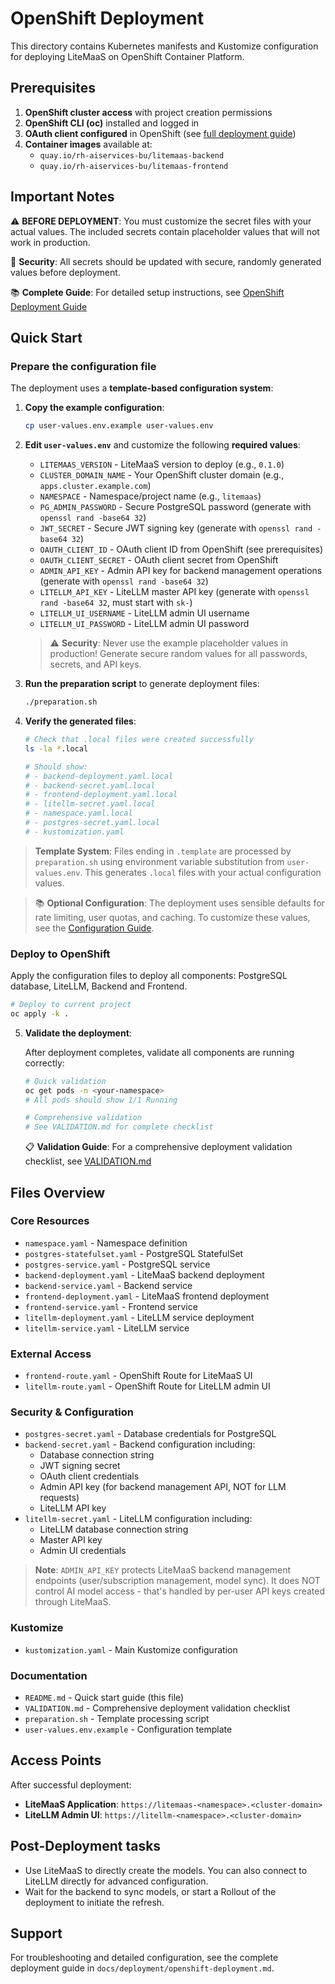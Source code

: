 # OpenShift Deployment

This directory contains Kubernetes manifests and Kustomize configuration for deploying LiteMaaS on OpenShift Container Platform.

## Prerequisites

1. **OpenShift cluster access** with project creation permissions
2. **OpenShift CLI (oc)** installed and logged in
3. **OAuth client configured** in OpenShift (see [full deployment guide](../../docs/deployment/openshift-deployment.md#oauth-client-configuration))
4. **Container images** available at:
   - `quay.io/rh-aiservices-bu/litemaas-backend`
   - `quay.io/rh-aiservices-bu/litemaas-frontend`

## Important Notes

⚠️ **BEFORE DEPLOYMENT**: You must customize the secret files with your actual values. The included secrets contain placeholder values that will not work in production.

🔐 **Security**: All secrets should be updated with secure, randomly generated values before deployment.

📚 **Complete Guide**: For detailed setup instructions, see [OpenShift Deployment Guide](../../docs/deployment/openshift-deployment.md)

## Quick Start

### Prepare the configuration file

The deployment uses a **template-based configuration system**:

1. **Copy the example configuration**:

   ```bash
   cp user-values.env.example user-values.env
   ```

2. **Edit `user-values.env`** and customize the following **required values**:
   - `LITEMAAS_VERSION` - LiteMaaS version to deploy (e.g., `0.1.0`)
   - `CLUSTER_DOMAIN_NAME` - Your OpenShift cluster domain (e.g., `apps.cluster.example.com`)
   - `NAMESPACE` - Namespace/project name (e.g., `litemaas`)
   - `PG_ADMIN_PASSWORD` - Secure PostgreSQL password (generate with `openssl rand -base64 32`)
   - `JWT_SECRET` - Secure JWT signing key (generate with `openssl rand -base64 32`)
   - `OAUTH_CLIENT_ID` - OAuth client ID from OpenShift (see prerequisites)
   - `OAUTH_CLIENT_SECRET` - OAuth client secret from OpenShift
   - `ADMIN_API_KEY` - Admin API key for backend management operations (generate with `openssl rand -base64 32`)
   - `LITELLM_API_KEY` - LiteLLM master API key (generate with `openssl rand -base64 32`, must start with `sk-`)
   - `LITELLM_UI_USERNAME` - LiteLLM admin UI username
   - `LITELLM_UI_PASSWORD` - LiteLLM admin UI password

   > ⚠️ **Security**: Never use the example placeholder values in production! Generate secure random values for all passwords, secrets, and API keys.

3. **Run the preparation script** to generate deployment files:

   ```bash
   ./preparation.sh
   ```

4. **Verify the generated files**:

   ```bash
   # Check that .local files were created successfully
   ls -la *.local

   # Should show:
   # - backend-deployment.yaml.local
   # - backend-secret.yaml.local
   # - frontend-deployment.yaml.local
   # - litellm-secret.yaml.local
   # - namespace.yaml.local
   # - postgres-secret.yaml.local
   # - kustomization.yaml
   ```

> **Template System**: Files ending in `.template` are processed by `preparation.sh` using environment variable substitution from `user-values.env`. This generates `.local` files with your actual configuration values.

> 📚 **Optional Configuration**: The deployment uses sensible defaults for rate limiting, user quotas, and caching. To customize these values, see the [Configuration Guide](../../docs/deployment/configuration.md).

### Deploy to OpenShift

Apply the configuration files to deploy all components: PostgreSQL database, LiteLLM, Backend and Frontend.

```bash
# Deploy to current project
oc apply -k .
```

5. **Validate the deployment**:

   After deployment completes, validate all components are running correctly:

   ```bash
   # Quick validation
   oc get pods -n <your-namespace>
   # All pods should show 1/1 Running

   # Comprehensive validation
   # See VALIDATION.md for complete checklist
   ```

   📋 **Validation Guide**: For a comprehensive deployment validation checklist, see [VALIDATION.md](VALIDATION.md)

## Files Overview

### Core Resources

- `namespace.yaml` - Namespace definition
- `postgres-statefulset.yaml` - PostgreSQL StatefulSet
- `postgres-service.yaml` - PostgreSQL service
- `backend-deployment.yaml` - LiteMaaS backend deployment
- `backend-service.yaml` - Backend service
- `frontend-deployment.yaml` - LiteMaaS frontend deployment
- `frontend-service.yaml` - Frontend service
- `litellm-deployment.yaml` - LiteLLM service deployment
- `litellm-service.yaml` - LiteLLM service

### External Access

- `frontend-route.yaml` - OpenShift Route for LiteMaaS UI
- `litellm-route.yaml` - OpenShift Route for LiteLLM admin UI

### Security & Configuration

- `postgres-secret.yaml` - Database credentials for PostgreSQL
- `backend-secret.yaml` - Backend configuration including:
  - Database connection string
  - JWT signing secret
  - OAuth client credentials
  - Admin API key (for backend management API, NOT for LLM requests)
  - LiteLLM API key
- `litellm-secret.yaml` - LiteLLM configuration including:
  - LiteLLM database connection string
  - Master API key
  - Admin UI credentials

> **Note**: `ADMIN_API_KEY` protects LiteMaaS backend management endpoints (user/subscription management, model sync). It does NOT control AI model access - that's handled by per-user API keys created through LiteMaaS.

### Kustomize

- `kustomization.yaml` - Main Kustomize configuration

### Documentation

- `README.md` - Quick start guide (this file)
- `VALIDATION.md` - Comprehensive deployment validation checklist
- `preparation.sh` - Template processing script
- `user-values.env.example` - Configuration template

## Access Points

After successful deployment:

- **LiteMaaS Application**: `https://litemaas-<namespace>.<cluster-domain>`
- **LiteLLM Admin UI**: `https://litellm-<namespace>.<cluster-domain>`

## Post-Deployment tasks

- Use LiteMaaS to directly create the models. You can also connect to LiteLLM directly for advanced configuration.
- Wait for the backend to sync models, or start a Rollout of the deployment to initiate the refresh.

## Support

For troubleshooting and detailed configuration, see the complete deployment guide in `docs/deployment/openshift-deployment.md`.
